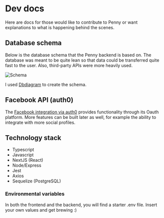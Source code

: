 # Dev docs

Here are docs for those would like to contribute to Penny or want explanations to what is happening behind the scenes.

## Database schema

Below is the database schema that the Penny backend is based on. The database was meant to be quite lean so that data could be transferred quite fast to the user. Also, third-party APIs were more heavily used.

![Schema](database_schema.png)

I used [Dbdiagram](dbdiagram.io) to create the schema.

## Facebook API (auth0)

The [Facebook integration via auth0](https://auth0.com/) provides functionality through its Oauth platform. More features can be built later as well, for example the ability to integrate with more social profiles.

## Technology stack

- Typescript
- Javascript
- NextJS (React)
- Node/Express
- Jest
- Axios
- Sequelize (PostgreSQL)

### Environmental variables

In both the frontend and the backend, you will find a starter .env file. Insert your own values and get brewing :)
